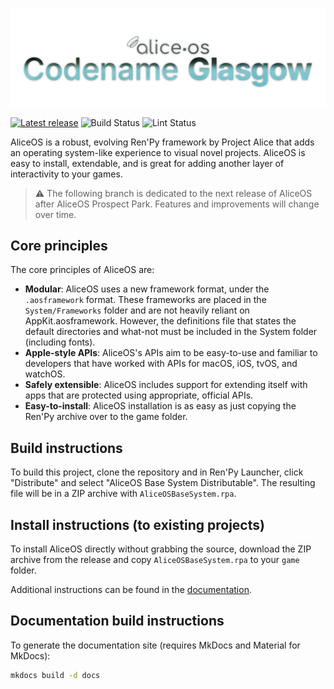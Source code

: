 ![AliceOS header](repo_assets/project_header.png)

[![Latest release](https://img.shields.io/github/v/release/projectalicedev/aliceos)](https://github.com/projectalicedev/aliceos/releases) ![Build Status](https://github.com/ProjectAliceDev/aliceos/workflows/Build%20AliceOS%20Archive/badge.svg) ![Lint Status](https://github.com/ProjectAliceDev/aliceos/workflows/Lint/badge.svg)

AliceOS is a robust, evolving Ren'Py framework by Project Alice that adds an operating system-like experience to visual novel projects. AliceOS is easy to install, extendable, and is great for adding another layer of interactivity to your games.

> :warning: The following branch is dedicated to the next release of AliceOS after AliceOS Prospect Park. Features and improvements will change over time.

## Core principles

The core principles of AliceOS are:

- **Modular**: AliceOS uses a new framework format, under the `.aosframework` format. These frameworks are placed in the `System/Frameworks` folder and are not heavily reliant on AppKit.aosframework. However, the definitions file that states the default directories and what-not must be included in the System folder (including fonts).
- **Apple-style APIs**: AliceOS's APIs aim to be easy-to-use and familiar to developers that have worked with APIs for macOS, iOS, tvOS, and watchOS.
- **Safely extensible**: AliceOS includes support for extending itself with apps that are protected using appropriate, official APIs.
- **Easy-to-install**: AliceOS installation is as easy as just copying the Ren'Py archive over to the game folder.

## Build instructions

To build this project, clone the repository and in Ren'Py Launcher, click "Distribute" and select "AliceOS Base System Distributable". The resulting file will be in a ZIP archive with `AliceOSBaseSystem.rpa`.

## Install instructions (to existing projects)

To install AliceOS directly without grabbing the source, download the ZIP archive from the release and copy `AliceOSBaseSystem.rpa` to your `game` folder.

Additional instructions can be found in the [documentation](https://nextdocs.aliceos.app/01-install/).

## Documentation build instructions

To generate the documentation site (requires MkDocs and Material for MkDocs):

```bash
mkdocs build -d docs
```
